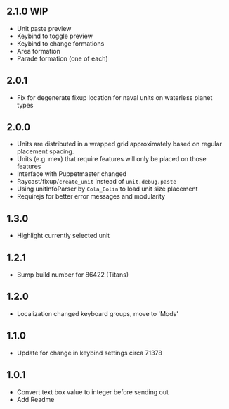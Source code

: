 ## 2.1.0 WIP

- Unit paste preview
- Keybind to toggle preview
- Keybind to change formations
- Area formation
- Parade formation (one of each)

## 2.0.1

- Fix for degenerate fixup location for naval units on waterless planet types

## 2.0.0

- Units are distributed in a wrapped grid approximately based on regular placement spacing.
- Units (e.g. mex) that require features will only be placed on those features
- Interface with Puppetmaster changed
- Raycast/fixup/`create_unit` instead of `unit.debug.paste`
- Using unitInfoParser by `Cola_Colin` to load unit size placement
- Requirejs for better error messages and modularity

## 1.3.0

- Highlight currently selected unit

## 1.2.1

- Bump build number for 86422 (Titans)

## 1.2.0

- Localization changed keyboard groups, move to 'Mods'

## 1.1.0

- Update for change in keybind settings circa 71378

## 1.0.1

- Convert text box value to integer before sending out
- Add Readme
